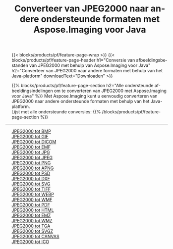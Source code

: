 ﻿---
title: Converteer van JPEG2000 naar andere ondersteunde formaten met Aspose.Imaging voor Java 
weight: 3920
url: /nl/java/conversion/from/jpeg2000 
lang: nl
langdirlevel: 2
locales: zh-hans,ja,it,ru,de,es,fr,nl,id,lt,pl,pt,vi,tr,ko,zh-hant,ar,hi,th,sv,cs,uk,he
description: Met Aspose.Imaging kunt u eenvoudig converteren van JPEG2000 naar andere formaten met behulp van het Java-platform
---

{{< blocks/products/pf/feature-page-wrap >}}
{{< blocks/products/pf/feature-page-header h1="Conversie van afbeeldingsbestanden van JPEG2000 met behulp van Aspose.Imaging voor Java" h2="Converteer van JPEG2000 naar andere formaten met behulp van het Java-platform" downloadText="Downloaden" >}}


{{% blocks/products/pf/feature-page-section  h2="Alle ondersteunde afbeeldingsindelingen om te converteren van JPEG2000 met Aspose.Imaging voor Java" %}}
Met Aspose.Imaging kunt u eenvoudig converteren van JPEG2000 naar andere ondersteunde formaten met behulp van het Java-platform.
<br/>
Lijst met alle ondersteunde conversies:
{{% /blocks/products/pf/feature-page-section %}}
<div class="container-fluid productfamilypage bg-gray">
    <div class="convertypes bg-gray agp-content section">
        <div class="container">
		<hr style="margin-left:-20px;"/>
		<div class="row other-converters">
		    <div class='col-md-2 other-converter remove-lp remove-rp'><a href="/imaging/nl/java/conversion/jpeg2000-to-bmp" >JPEG2000 tot BMP</a></div><div class='col-md-2 other-converter remove-lp remove-rp'><a href="/imaging/nl/java/conversion/jpeg2000-to-gif" >JPEG2000 tot GIF</a></div><div class='col-md-2 other-converter remove-lp remove-rp'><a href="/imaging/nl/java/conversion/jpeg2000-to-dicom" >JPEG2000 tot DICOM</a></div><div class='col-md-2 other-converter remove-lp remove-rp'><a href="/imaging/nl/java/conversion/jpeg2000-to-emf" >JPEG2000 tot EMF</a></div><div class='col-md-2 other-converter remove-lp remove-rp'><a href="/imaging/nl/java/conversion/jpeg2000-to-jpg" >JPEG2000 tot JPG</a></div><div class='col-md-2 other-converter remove-lp remove-rp'><a href="/imaging/nl/java/conversion/jpeg2000-to-jpeg" >JPEG2000 tot JPEG</a></div><div class='col-md-2 other-converter remove-lp remove-rp'><a href="/imaging/nl/java/conversion/jpeg2000-to-png" >JPEG2000 tot PNG</a></div><div class='col-md-2 other-converter remove-lp remove-rp'><a href="/imaging/nl/java/conversion/jpeg2000-to-apng" >JPEG2000 tot APNG</a></div><div class='col-md-2 other-converter remove-lp remove-rp'><a href="/imaging/nl/java/conversion/jpeg2000-to-psd" >JPEG2000 tot PSD</a></div><div class='col-md-2 other-converter remove-lp remove-rp'><a href="/imaging/nl/java/conversion/jpeg2000-to-dxf" >JPEG2000 tot DXF</a></div><div class='col-md-2 other-converter remove-lp remove-rp'><a href="/imaging/nl/java/conversion/jpeg2000-to-svg" >JPEG2000 tot SVG</a></div><div class='col-md-2 other-converter remove-lp remove-rp'><a href="/imaging/nl/java/conversion/jpeg2000-to-tiff" >JPEG2000 tot TIFF</a></div><div class='col-md-2 other-converter remove-lp remove-rp'><a href="/imaging/nl/java/conversion/jpeg2000-to-webp" >JPEG2000 tot WEBP</a></div><div class='col-md-2 other-converter remove-lp remove-rp'><a href="/imaging/nl/java/conversion/jpeg2000-to-wmf" >JPEG2000 tot WMF</a></div><div class='col-md-2 other-converter remove-lp remove-rp'><a href="/imaging/nl/java/conversion/jpeg2000-to-pdf" >JPEG2000 tot PDF</a></div><div class='col-md-2 other-converter remove-lp remove-rp'><a href="/imaging/nl/java/conversion/jpeg2000-to-html" >JPEG2000 tot HTML</a></div><div class='col-md-2 other-converter remove-lp remove-rp'><a href="/imaging/nl/java/conversion/jpeg2000-to-emz" >JPEG2000 tot EMZ</a></div><div class='col-md-2 other-converter remove-lp remove-rp'><a href="/imaging/nl/java/conversion/jpeg2000-to-wmz" >JPEG2000 tot WMZ</a></div><div class='col-md-2 other-converter remove-lp remove-rp'><a href="/imaging/nl/java/conversion/jpeg2000-to-tga" >JPEG2000 tot TGA</a></div><div class='col-md-2 other-converter remove-lp remove-rp'><a href="/imaging/nl/java/conversion/jpeg2000-to-svgz" >JPEG2000 tot SVGZ</a></div><div class='col-md-2 other-converter remove-lp remove-rp'><a href="/imaging/nl/java/conversion/jpeg2000-to-canvas" >JPEG2000 tot CANVAS</a></div><div class='col-md-2 other-converter remove-lp remove-rp'><a href="/imaging/nl/java/conversion/jpeg2000-to-ico" >JPEG2000 tot ICO</a></div>
                </div>
        </div>
    </div>
</div>
<br/>

